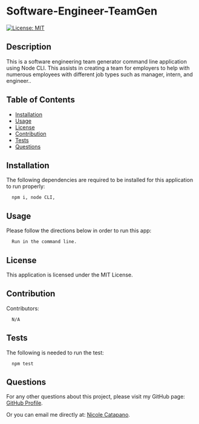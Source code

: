  # Software-Engineer-TeamGen
  [![License: MIT](https://img.shields.io/badge/License-MIT-yellow.svg)](https://opensource.org/licenses/MIT)
   

  ## Description

  This is a software engineering team generator command line application using Node CLI. This assists in creating a team for employers to help with numerous employees with different job types such as manager, intern, and engineer..

  
  ## Table of Contents
  
  * [Installation](#installation)
  * [Usage](#usage)
  * [License](#license)
  * [Contribution](#contribution)
  * [Tests](#tests)
  * [Questions](#questions)
 

  ## Installation

  The following dependencies are required to be installed for this application to run properly:
      
      npm i, node CLI, 


  ## Usage

  Please follow the directions below in order to run this app:

      Run in the command line.


  ## License

  This application is licensed under the MIT License. 


  ## Contribution

  Contributors:

      N/A

    
  ## Tests
  The following is needed to run the test: 

      npm test
      
    
  ## Questions

  For any other questions about this project, please visit my GitHub page: [GitHub Profile](https://github.com/nsc9605/Software-Engineer-TeamGen).
    
  Or you can email me directly at: [Nicole Catapano](mailto:nsc9605@gmail.com).
  

